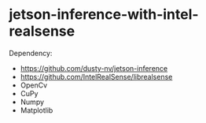 # jetson-inference-with-intel-realsense

Dependency:
* https://github.com/dusty-nv/jetson-inference
* https://github.com/IntelRealSense/librealsense
* OpenCv
* CuPy
* Numpy
* Matplotlib
